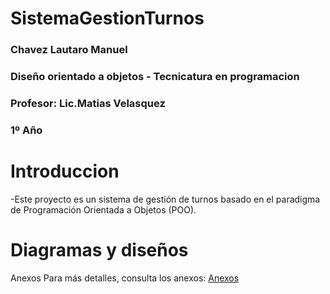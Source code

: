 # SistemaGestionTurnos



### Chavez Lautaro Manuel
### Diseño orientado a objetos - Tecnicatura en programacion
### Profesor: Lic.Matias Velasquez
### 1º Año

# Introduccion

-Este proyecto es un sistema de gestión de turnos basado en el paradigma de Programación Orientada a Objetos (POO).

# Diagramas y diseños
Anexos
Para más detalles, consulta los anexos:
[Anexos](anexos.md)
